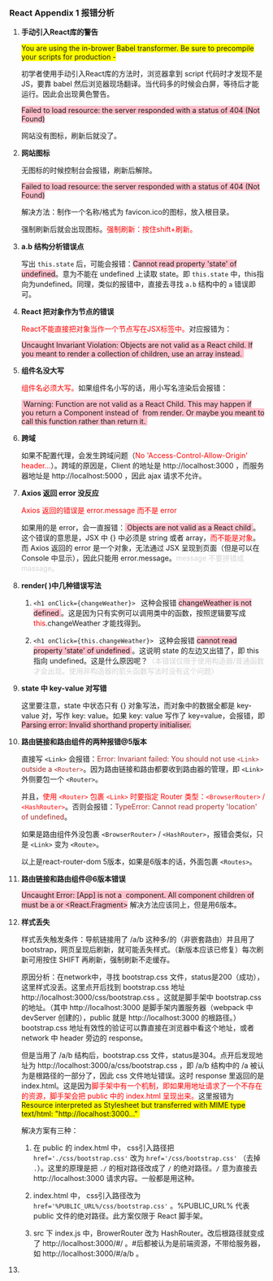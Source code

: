 ### React Appendix 1   报错分析

1. **手动引入React库的警告**

   <font style="background-color:yellow;">You are using the in-brower Babel transformer. Be sure to precompile your scripts for production - </font>

   初学者使用手动引入React库的方法时，浏览器拿到 script 代码时才发现不是JS，要靠 babel 然后浏览器现场翻译。当代码多的时候会白屏，等待后才能运行。因此会出现黄色警告。

   <font style="background-color:pink;">Failed to load resource: the server responded with a status of 404 (Not Found)</font>

   网站没有图标，刷新后就没了。

   

2. **网站图标**

   无图标的时候控制台会报错，刷新后解除。

   <font style="background-color:pink;">Failed to load resource: the server responded with a status of 404 (Not Found)</font>

   解决方法：制作一个名称/格式为 favicon.ico的图标，放入根目录。

   强制刷新后就会出现图标。<font color='red'>强制刷新：按住shift+刷新。</font>



3. **a.b 结构分析错误点**

   写出 `this.state` 后，可能会报错：<font style="background-color:pink;">Cannot read property 'state' of undefined</font>。意为不能在 undefined 上读取 state。即 `this.state` 中，this指向为undefined。同理，类似的报错中，直接去寻找 `a.b` 结构中的 `a` 错误即可。
   
   

4. **React 把对象作为节点的错误**

   <font color='red'>React不能直接把对象当作一个节点写在JSX标签中。</font>对应报错为：

   <font style="background-color:pink;"> Uncaught Invariant Violation: Objects are not valid as a React child. If you meant to render a collection of children, use an array instead. </font>
   
   

5. **组件名没大写**

   <font color='red'>组件名必须大写。</font>如果组件名小写的话，用小写名渲染后会报错：

   <font style="background-color:pink;"> Warning: Function are not valid as a React Child. This may happen if you return a Component instead of <Component /> from render. Or maybe you meant to call this function rather than return it. </font>

   

6. **跨域**

   如果不配置代理，会发生跨域问题（<font color='red'>No 'Access-Control-Allow-Origin' header...</font>）。跨域的原因是，Client 的地址是 http://localhost:3000 ，而服务器地址是 http://localhost:5000 ，因此 ajax 请求不允许。

   

7. **Axios 返回 error 没反应**

   <font color='red'>Axios 返回的错误是 error.message 而不是 error</font>

   如果用的是 error，会一直报错：<font style="background-color:pink;"> Objects are not valid as a React child </font>。这个错误的意思是，JSX 中 {} 中必须是 string 或者 array，<font color='red'>而不能是对象</font>。而 Axios 返回的 error 是一个对象，无法通过 JSX 呈现到页面（但是可以在 Console 中显示），因此只能用 error.message。<font color='lightgrey'>message 不要拼错成 massage。</font>

   

8. **render( )中几种错误写法**

   1. `<h1 onClick={changeWeather}> ` 这种会报错 <font style="background-color:pink;">  changeWeather is not defined </font>。这是因为只有实例可以调用类中的函数，按照逻辑要写成 <font color='red'>this</font>.changeWeather 才能找得到。

   2. `<h1 onClick={this.changeWeather}> ` 这种会报错 <font style="background-color:pink;">  cannot read property 'state' of undefined </font>。这说明 state 的左边又出错了，即 this 指向 undefined。这是什么原因呢？<font color='lightgrey'>（本错误仅限于使用构造器/普通函数才会出现。使用非构造器的箭头函数写法时没有这个问题）</font>

      

9. **state 中 key-value 对写错**

   这里要注意，state 中状态只有 {} 对象写法，而对象中的数据全都是 key-value 对，写作 key: value。如果 key: value 写作了 key=value，会报错，即 <font style="background-color:pink;"> Parsing error: Invalid shorthand property initialiser.</font>
   
   

10. **路由链接和路由组件的两种报错@5版本**

    直接写 `<Link>` 会报错：<font color='brown'>Error: Invariant failed: You should not use `<Link>` outside a `<Router>`</font>。因为路由链接和路由都要收到路由器的管理，即 `<Link>` 外侧要包一个 `<Router>`。

    并且，<font color='red'>使用 `<Router>` 包裹 `<Link>` 时要指定 Router 类型：`<BrowserRouter>` / `<HashRouter>`</font>。否则会报错：<font color='brown'>TypeError: Cannot read property 'location' of undefined</font>。

    如果是路由组件外没包裹 `<BrowserRouter>` / `<HashRouter>`，报错会类似，只是 `<Link>` 变为 `<Route>`。

    以上是react-router-dom 5版本，如果是6版本的话，外面包裹 `<Routes>`。

    

11. **路由链接和路由组件@6版本错误**

    <font style="background-color:pink;"> Uncaught Error: [App] is not a  <Route> component. All component children of <Routes> must be a <Route> or <React.Fragment></font> 解决方法应该同上，但是用6版本。



12. **样式丢失**

    样式丢失触发条件：导航链接用了 /a/b 这种多/的（非嵌套路由）并且用了 bootstrap，网页呈现后刷新，就可能丢失样式。（新版本应该已修复）每次刷新可用按住 SHIFT 再刷新，强制刷新不走缓存。

    原因分析：在network中，寻找 bootstrap.css 文件，status是200（成功），这里样式没丢。这里点开后找到 bootstrap.css 地址 http://localhost:3000/css/bootstrap.css 。这就是脚手架中 bootstrap.css 的地址。（其中  http://localhost:3000 是脚手架内置服务器（webpack 中 devServer 创建的），public 就是  http://localhost:3000 的根路径。）bootstrap.css 地址有效性的验证可以靠直接在浏览器中看这个地址，或者 network 中 header 旁边的 response。

    但是当用了 /a/b 结构后，bootstrap.css 文件，status是304。点开后发现地址为 http://localhost:3000/a/css/bootstrap.css ，即 /a/b 结构中的 /a 被认为是根路径的一部分了，因此 css 文件地址错误。这时 response 里返回的是 index.html。这是因为<font color='red'>脚手架中有一个机制，即如果用地址请求了一个不存在的资源，脚手架会把 public 中的 index.html 呈现出来。</font>这里报错为 <font style="background-color:yellow;">Resource interpreted as Stylesheet but transferred with MIME type text/html: "http://localhost:3000..." </font>

    解决方案有三种：

    1. 在 public 的 index.html 中， css引入路径把 `href='./css/bootstrap.css'` 改为 `href='/css/bootstrap.css'` （去掉 `.`）。这里的原理是把 `./` 的相对路径改成了 `/` 的绝对路径。`/` 意为直接去 http://localhost:3000 请求内容。一般都是用这种。

    2. index.html 中， css引入路径改为 `href='%PUBLIC_URL%/css/bootstrap.css'` 。%PUBLIC_URL% 代表 public 文件的绝对路径。此方案仅限于 React 脚手架。

    3. src 下 index.js 中，BrowerRouter 改为 HashRouter。改后根路径就变成了 http://localhost:3000/#/ 。#后都被认为是前端资源，不带给服务器，如 http://localhost:3000/#/a/b 。

       

13. 